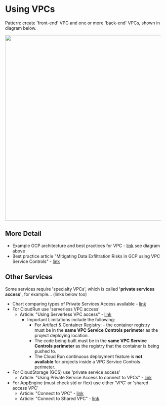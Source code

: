 # Using VPCs
Pattern: create 'front-end' VPC and one or more 'back-end' VPCs, shown in diagram below.    

<img src="https://github.com/lynnlangit/gcp-essentials/blob/master/3_networking/3a_VPC%20network/images/vpc-arch.png" width=600>

## More Detail

- Example GCP architecture and best practices for VPC - [link](https://cloud.google.com/vpc/docs/private-services-access#example) see diagram above
- Best practice article "Mitigating Data Exfiltration Risks in GCP using VPC Service Controls" - [link](https://medium.com/google-cloud/mitigating-data-exfiltration-risks-in-gcp-using-vpc-service-controls-part-1-82e2b440197)

## Other Services

Some services require 'specialty VPCs', which is called **'private services access'**, for example... (links below too)
- Chart comparing types of Private Services Access available - [link](https://cloud.google.com/vpc/docs/private-access-options)
- For CloudRun use 'serverless VPC access'
  - Article: "Using Serverless VPC access" - [link](https://cloud.google.com/vpc/docs/serverless-vpc-access)
    - Important Limitations include the following: 
      - For Artifact & Container Registry: - the container registry must be in the **same VPC Service Controls perimeter** as the project deploying location.
      - The code being built must be in the **same VPC Service Controls perimeter** as the registry that the container is being pushed to.
      - The Cloud Run continuous deployment feature is **not available** for projects inside a VPC Service Controls perimeter.
- For CloudStorage (GCS) use 'private service access' 
  - Article: "Using Private Service Access to connect to VPCs" - [link](https://cloud.google.com/vpc/docs/private-service-connect#benefits-apis)
- For AppEngine (must check std or flex) use either 'VPC' or 'shared access VPC' 
  - Article: "Connect to VPC" - [link](https://cloud.google.com/appengine/docs/standard/python/connecting-vpc)
  - Article: "Connect to Shared VPC" - [link](https://cloud.google.com/appengine/docs/standard/python/connecting-shared-vpc)
